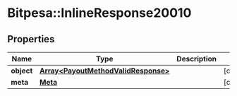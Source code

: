 # Bitpesa::InlineResponse20010

## Properties
Name | Type | Description | Notes
------------ | ------------- | ------------- | -------------
**object** | [**Array&lt;PayoutMethodValidResponse&gt;**](PayoutMethodValidResponse.md) |  | [optional] 
**meta** | [**Meta**](Meta.md) |  | [optional] 


